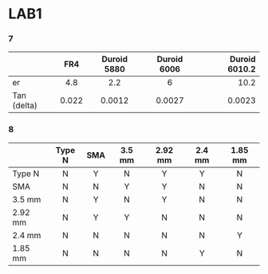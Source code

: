 # LAB1

### 7

|               | FR4   | Duroid 5880 | Duroid 6006 | Duroid 6010.2 | 
| ------------- |:-----:|:-----------:|:-----------:|--------------:| 
| er            | 4.8   |    2.2      |      6      |     10.2      |  
| Tan (delta)   | 0.022 |   0.0012    |   0.0027    |    0.0023     |


### 8

|               | Type N | SMA | 3.5 mm | 2.92 mm | 2.4 mm| 1.85 mm | 
| ------------- |:------:|:---:|:------:|:-------:|:-----:|:-------:| 
| Type N        |   N    |  Y  |   N    |   Y     |   Y   |   N     |  
| SMA           |   N    |  N  |   Y    |   Y     |   N   |   N     |
| 3.5 mm        |   N    |  Y  |   N    |   Y     |   N   |   N     |
| 2.92 mm       |   N    |  Y  |   Y    |   N     |   N   |   N     |
| 2.4 mm        |   N    |  N  |   N    |   N     |   N   |   Y     |
| 1.85 mm       |   N    |  N  |   N    |   N     |   Y   |   N     |
